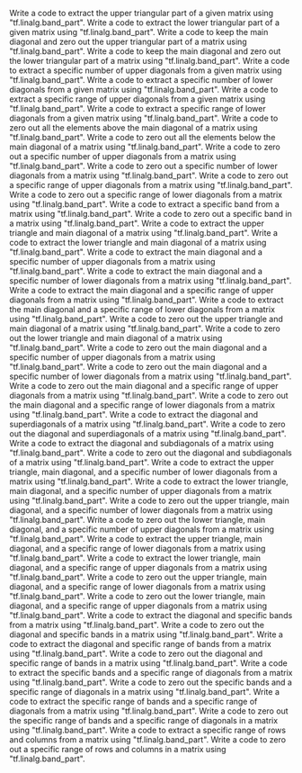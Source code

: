 Write a code to extract the upper triangular part of a given matrix using "tf.linalg.band_part".
Write a code to extract the lower triangular part of a given matrix using "tf.linalg.band_part".
Write a code to keep the main diagonal and zero out the upper triangular part of a matrix using "tf.linalg.band_part".
Write a code to keep the main diagonal and zero out the lower triangular part of a matrix using "tf.linalg.band_part".
Write a code to extract a specific number of upper diagonals from a given matrix using "tf.linalg.band_part".
Write a code to extract a specific number of lower diagonals from a given matrix using "tf.linalg.band_part".
Write a code to extract a specific range of upper diagonals from a given matrix using "tf.linalg.band_part".
Write a code to extract a specific range of lower diagonals from a given matrix using "tf.linalg.band_part".
Write a code to zero out all the elements above the main diagonal of a matrix using "tf.linalg.band_part".
Write a code to zero out all the elements below the main diagonal of a matrix using "tf.linalg.band_part".
Write a code to zero out a specific number of upper diagonals from a matrix using "tf.linalg.band_part".
Write a code to zero out a specific number of lower diagonals from a matrix using "tf.linalg.band_part".
Write a code to zero out a specific range of upper diagonals from a matrix using "tf.linalg.band_part".
Write a code to zero out a specific range of lower diagonals from a matrix using "tf.linalg.band_part".
Write a code to extract a specific band from a matrix using "tf.linalg.band_part".
Write a code to zero out a specific band in a matrix using "tf.linalg.band_part".
Write a code to extract the upper triangle and main diagonal of a matrix using "tf.linalg.band_part".
Write a code to extract the lower triangle and main diagonal of a matrix using "tf.linalg.band_part".
Write a code to extract the main diagonal and a specific number of upper diagonals from a matrix using "tf.linalg.band_part".
Write a code to extract the main diagonal and a specific number of lower diagonals from a matrix using "tf.linalg.band_part".
Write a code to extract the main diagonal and a specific range of upper diagonals from a matrix using "tf.linalg.band_part".
Write a code to extract the main diagonal and a specific range of lower diagonals from a matrix using "tf.linalg.band_part".
Write a code to zero out the upper triangle and main diagonal of a matrix using "tf.linalg.band_part".
Write a code to zero out the lower triangle and main diagonal of a matrix using "tf.linalg.band_part".
Write a code to zero out the main diagonal and a specific number of upper diagonals from a matrix using "tf.linalg.band_part".
Write a code to zero out the main diagonal and a specific number of lower diagonals from a matrix using "tf.linalg.band_part".
Write a code to zero out the main diagonal and a specific range of upper diagonals from a matrix using "tf.linalg.band_part".
Write a code to zero out the main diagonal and a specific range of lower diagonals from a matrix using "tf.linalg.band_part".
Write a code to extract the diagonal and superdiagonals of a matrix using "tf.linalg.band_part".
Write a code to zero out the diagonal and superdiagonals of a matrix using "tf.linalg.band_part".
Write a code to extract the diagonal and subdiagonals of a matrix using "tf.linalg.band_part".
Write a code to zero out the diagonal and subdiagonals of a matrix using "tf.linalg.band_part".
Write a code to extract the upper triangle, main diagonal, and a specific number of lower diagonals from a matrix using "tf.linalg.band_part".
Write a code to extract the lower triangle, main diagonal, and a specific number of upper diagonals from a matrix using "tf.linalg.band_part".
Write a code to zero out the upper triangle, main diagonal, and a specific number of lower diagonals from a matrix using "tf.linalg.band_part".
Write a code to zero out the lower triangle, main diagonal, and a specific number of upper diagonals from a matrix using "tf.linalg.band_part".
Write a code to extract the upper triangle, main diagonal, and a specific range of lower diagonals from a matrix using "tf.linalg.band_part".
Write a code to extract the lower triangle, main diagonal, and a specific range of upper diagonals from a matrix using "tf.linalg.band_part".
Write a code to zero out the upper triangle, main diagonal, and a specific range of lower diagonals from a matrix using "tf.linalg.band_part".
Write a code to zero out the lower triangle, main diagonal, and a specific range of upper diagonals from a matrix using "tf.linalg.band_part".
Write a code to extract the diagonal and specific bands from a matrix using "tf.linalg.band_part".
Write a code to zero out the diagonal and specific bands in a matrix using "tf.linalg.band_part".
Write a code to extract the diagonal and specific range of bands from a matrix using "tf.linalg.band_part".
Write a code to zero out the diagonal and specific range of bands in a matrix using "tf.linalg.band_part".
Write a code to extract the specific bands and a specific range of diagonals from a matrix using "tf.linalg.band_part".
Write a code to zero out the specific bands and a specific range of diagonals in a matrix using "tf.linalg.band_part".
Write a code to extract the specific range of bands and a specific range of diagonals from a matrix using "tf.linalg.band_part".
Write a code to zero out the specific range of bands and a specific range of diagonals in a matrix using "tf.linalg.band_part".
Write a code to extract a specific range of rows and columns from a matrix using "tf.linalg.band_part".
Write a code to zero out a specific range of rows and columns in a matrix using "tf.linalg.band_part".